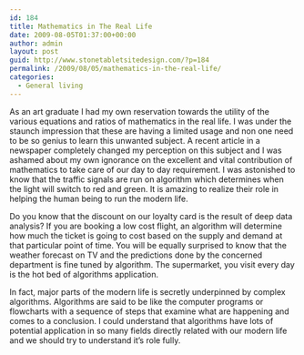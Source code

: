 ```yaml
---
id: 184
title: Mathematics in The Real Life
date: 2009-08-05T01:37:00+00:00
author: admin
layout: post
guid: http://www.stonetabletsitedesign.com/?p=184
permalink: /2009/08/05/mathematics-in-the-real-life/
categories:
  - General living
---
```

As an art graduate I had my own reservation towards the utility of the various equations and ratios of mathematics in the real life. I was under the staunch impression that these are having a limited usage and non one need to be so genius to learn this unwanted subject. A recent article in a newspaper completely changed my perception on this subject and I was ashamed about my own ignorance on the excellent and vital contribution of mathematics to take care of our day to day requirement. I was astonished to know that the traffic signals are run on algorithm which determines when the light will switch to red and green. It is amazing to realize their role in helping the human being to run the modern life.

Do you know that the discount on our loyalty card is the result of deep data analysis? If you are booking a low cost flight, an algorithm will determine how much the ticket is going to cost based on the supply and demand at that particular point of time. You will be equally surprised to know that the weather forecast on TV and the predictions done by the concerned department is fine tuned by algorithm. The supermarket, you visit every day is the hot bed of algorithms application. 

In fact, major parts of the modern life is secretly underpinned by complex algorithms. Algorithms are said to be like the computer programs or flowcharts with a sequence of steps that examine what are happening and comes to a conclusion. I could understand that algorithms have lots of potential application in so many fields directly related with our modern life and we should try to understand it&#8217;s role fully.